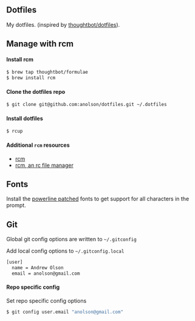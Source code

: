 ## Dotfiles

My dotfiles. (inspired by [thoughtbot/dotfiles](https://github.com/thoughtbot/dotfiles)).

## Manage with rcm

#### Install rcm

```sh
$ brew tap thoughtbot/formulae
$ brew install rcm
```

#### Clone the dotfiles repo

```sh
$ git clone git@github.com:anolson/dotfiles.git ~/.dotfiles
```

#### Install dotfiles

```sh
$ rcup
```
#### Additional `rcm` resources

* [rcm](https://github.com/thoughtbot/rcm)
* [rcm, an rc file manager](http://robots.thoughtbot.com/rcm-for-rc-files-in-dotfiles-repos)

## Fonts

Install the [powerline patched](https://github.com/Lokaltog/powerline-fonts)
fonts to get support for all characters in the prompt.

## Git

Global git config options are written to `~/.gitconfig`

Add local config options to `~/.gitconfig.local`

```sh
[user]
  name = Andrew Olson
  email = anolson@gmail.com
```

#### Repo specific config

Set repo specific config options

```sh
$ git config user.email "anolson@gmail.com"
```
